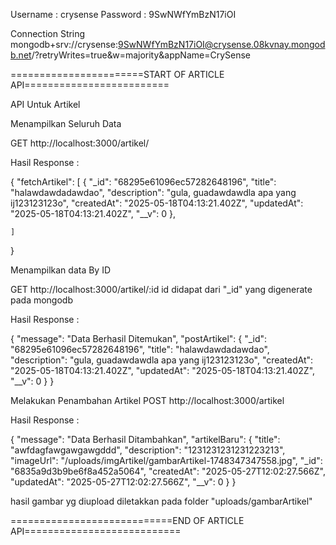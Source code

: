 Username : crysense
Password : 9SwNWfYmBzN17iOI

Connection String
mongodb+srv://crysense:9SwNWfYmBzN17iOI@crysense.08kvnay.mongodb.net/?retryWrites=true&w=majority&appName=CrySense



=======================START OF ARTICLE API=========================

API Untuk Artikel

Menampilkan Seluruh Data

GET http://localhost:3000/artikel/

Hasil Response :

{
    "fetchArtikel": [
        {
            "_id": "68295e61096ec57282648196",
            "title": "halawdawdadawdao",
            "description": "gula, guadawdawdla apa yang ij123123123o",
            "createdAt": "2025-05-18T04:13:21.402Z",
            "updatedAt": "2025-05-18T04:13:21.402Z",
            "__v": 0
        },
        
    ]
}



Menampilkan data By ID

GET http://localhost:3000/artikel/:id
id didapat dari "_id" yang digenerate pada mongodb

Hasil Response :

{
    "message": "Data Berhasil Ditemukan",
    "postArtikel": {
        "_id": "68295e61096ec57282648196",
        "title": "halawdawdadawdao",
        "description": "gula, guadawdawdla apa yang ij123123123o",
        "createdAt": "2025-05-18T04:13:21.402Z",
        "updatedAt": "2025-05-18T04:13:21.402Z",
        "__v": 0
    }
}



Melakukan Penambahan Artikel
POST http://localhost:3000/artikel

Hasil Response :

{
    "message": "Data Berhasil Ditambahkan",
    "artikelBaru": {
        "title": "awfdagfawgawgawgddd",
        "description": "1231231231231223213",
        "imageUrl": "/uploads/imgArtikel/gambarArtikel-1748347347558.jpg",
        "_id": "6835a9d3b9be6f8a452a5064",
        "createdAt": "2025-05-27T12:02:27.566Z",
        "updatedAt": "2025-05-27T12:02:27.566Z",
        "__v": 0
    }
}

hasil gambar yg diupload diletakkan pada folder "uploads/gambarArtikel"

============================END OF ARTICLE API===========================
